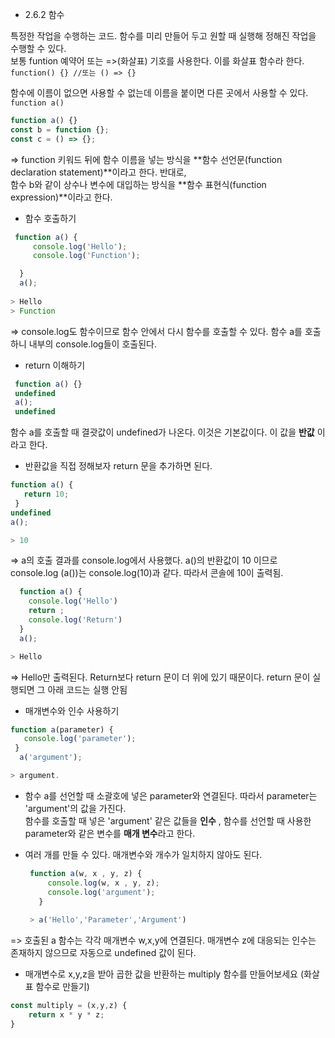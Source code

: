* 2.6.2 함수  

특정한 작업을 수행하는 코드. 함수를 미리 만들어 두고 원할 때 실행해 정해진 작업을 수행할 수 있다.  
보통 funtion 예약어 또는 =>(화살표) 기호를 사용한다. 이를 화살표 함수라 한다.  
`function() {} //또는 () => {}`

함수에 이름이 없으면 사용할 수 없는데 이름을 붙이면 다른 곳에서 사용할 수 있다.  
`function a()` 

```javascript
function a() {}  
const b = function {};  
const c = () => {};  
``` 

=> function 키워드 뒤에 함수 이름을 넣는 방식을 **함수 선언문(function declaration statement)**이라고 한다. 반대로,  
   함수 b와 같이 상수나 변수에 대입하는 방식을 **함수 표현식(function expression)**이라고 한다.  

* 함수 호출하기
```javascript
 function a() {
     console.log('Hello');
     console.log('Function');

  }
  a();
  
> Hello
> Function
```

=> console.log도 함수이므로 함수 안에서 다시 함수를 호출할 수 있다. 함수 a를 호출하니 내부의 console.log들이 호출된다.  

* return 이해하기  
```javascript
 function a() {}  
 undefined  
 a();  
 undefined  
```
함수 a를 호출할 때 결괏값이 undefined가 나온다. 이것은 기본값이다. 이 값을 **반값** 이라고 한다.  

* 반환값을 직접 정해보자 return 문을 추가하면 된다.
 ```javascript
 function a() {  
    return 10;  
  }   
 undefined  
 a();  
 
 > 10 
 ```
 
=> a의 호출 결과를 console.log에서 사용했다. a()의 반환값이 10 이므로 console.log (a())는 console.log(10)과 같다. 따라서 콘솔에 10이 출력됨.  
```javascript
  function a() {   
    console.log('Hello')   
    return ;   
    console.log('Return')      
  }   
  a();   

> Hello  
```  
  => Hello만 출력된다. Return보다 return 문이 더 위에 있기 때문이다.  return 문이 실행되면 그 아래 코드는 실행 안됨  

* 매개변수와 인수 사용하기  
 ```javascript
 function a(parameter) {   
    console.log('parameter');   
  }    
   a('argument');    

> argument.     
```
* 함수 a를 선언할 때 소괄호에 넣은 parameter와 연결된다.  따라서 parameter는 'argument'의 값을 가진다.  
  함수를 호출할 때 넣은 'argument' 같은 값들을 **인수** , 함수를 선언할 때 사용한 parameter와 같은 변수를 **매개 변수**라고 한다.  

* 여러 개를 만들 수 있다.  매개변수와 개수가 일치하지 않아도 된다.  
  ```javascript
   function a(w, x , y, z) {    
       console.log(w, x , y, z);    
       console.log('argument');   
     }   
   
   > a('Hello','Parameter','Argument')    
  ```
=> 호출된 a 함수는 각각 매개변수 w,x,y에 연결된다. 매개변수 z에 대응되는 인수는 존재하지 않으므로 자동으로 undefined 값이 된다.  


* 매개변수로 x,y,z을 받아 곱한 값을 반환하는 multiply 함수를 만들어보세요 (화살표 함수로 만들기)
```javascript
const multiply = (x,y,z) {
    return x * y * z;
}
```

